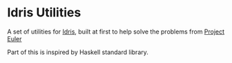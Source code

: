 Idris Utilities
===============

A set of utilities for [Idris](http://www.idris-lang.org/), built at first to help solve the problems from [Project Euler](https://projecteuler.net)

Part of this is inspired by Haskell standard library.


